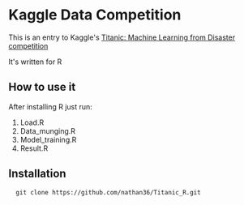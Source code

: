 Kaggle Data Competition
===================================

This is an entry to Kaggle's
[Titanic: Machine Learning from Disaster competition](https://www.kaggle.com/c/titanic)

It's written for R 

How to use it
-------------

After installing R just run:
   1. Load.R
   2. Data_munging.R
   3. Model_training.R
   4. Result.R

Installation
------------

      git clone https://github.com/nathan36/Titanic_R.git


